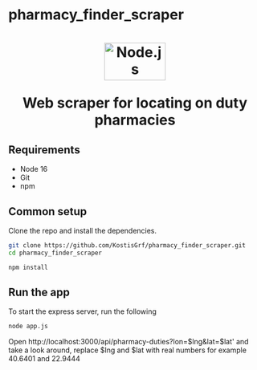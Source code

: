 # pharmacy_finder_scraper

<a href="https://nodejs.org/en/" id="logo">
<h1 align="center">
        <img src="https://nodejs.org/static/images/logo.svg" alt="Node.js" width="122" height="75">
      </a>

Web scraper for locating on duty pharmacies

## Requirements

* Node 16
* Git
* npm



## Common setup

Clone the repo and install the dependencies.

```bash
git clone https://github.com/KostisGrf/pharmacy_finder_scraper.git
cd pharmacy_finder_scraper
```

```bash
npm install
```

## Run the app

To start the express server, run the following

```bash
node app.js
```

Open http://localhost:3000/api/pharmacy-duties?lon=$lng&lat=$lat' and take a look around,
replace $lng and $lat with real numbers for example 40.6401 and 22.9444